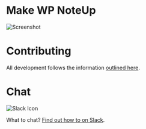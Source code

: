 # Make WP NoteUp

![Screenshot](https://cloudup.com/cKtfRa-MxFQ+)

# Contributing

All development follows the information [outlined here](https://github.com/aubreypwd/contributing).

# Chat

![Slack Icon](https://lh3.googleusercontent.com/apGWfZXbxUK1iz15gFj8MOanjm1iTZIUf0THWKY3kjwJfsTYG4lnHyzTuJ8Igynp5HtIvGz4=s50-h50-e365)

What to chat? [Find out how to on Slack](https://github.com/aubreypwd/contributing/blob/master/3.md).
